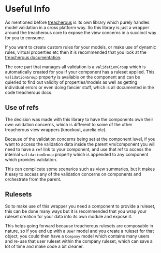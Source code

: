 # Useful Info

As mentioned before [treacherous](https://github.com/grofit/treacherous) is its own library which purely handles model validation in a cross platform way. So this library is just a wrapper around the treacherous core to expose the view concerns in a succinct way for you to consume.

If you want to create custom rules for your models, or make use of dynamic rules, virtual properties etc then it is recommended that you look at the [treacherous documentation](https://github.com/grofit/treacherous/tree/master/docs).

The core part that manages all validation is a `validationGroup` which is automatically created for you if your component has a ruleset applied. This `validationGroup` property is available on the component and can be quieried to find out validity of properties/models as well as getting individual errors or even doing fancier stuff, which is all documented in the code treacherous docs.

## Use of refs

The decision was made with this library to have the components own their own validation concerns, which is different to some of the other treacherous view wrappers (knockout, aurelia etc).

Because of the validation concerns being set at the component level, if you want to access the validation data inside the parent vm/component you will need to have a `ref` link to your component, and use that ref to access the internal `validationGroup` property which is appended to any component which provides validation.

This can complicate some scenarios such as view summaries, but it makes it easy to access any of the validation concerns on components and orchestrate from the parent.

## Rulesets

So to make use of this wrapper you need a component to provide a ruleset, this can be done many ways but it is recommended that you wrap your ruleset creation for your data into its own module and expose it.

This helps going forward because treacherous rulesets are composable in nature, so if you end up with a `User` model and you create a ruleset for that object, you could then have a `Company` model which contains many users and re-use that user ruleset within the company ruleset, which can save a lot of time and make code a bit cleaner.